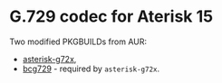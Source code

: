 # G.729 codec for Aterisk 15

Two modified PKGBUILDs from AUR:

* [asterisk-g72x](//aur.archlinux.org/packages/asterisk-g72x),
* [bcg729](//aur.archlinux.org/packages/bcg729) - required by `asterisk-g72x`.

